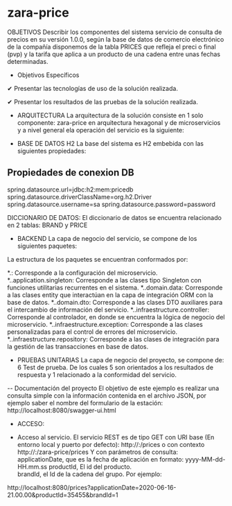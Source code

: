 # zara-price

OBJETIVOS 
Describir los componentes  del sistema servicio de consulta de precios  en su versión 1.0.0, según la base 
de datos de comercio electrónico de la compañía disponemos de la tabla PRICES que refleja el preci o final 
(pvp) y la tarifa que aplica a un producto de una cadena entre unas fechas determinadas. 

* Objetivos Específicos 
 
✔   Presentar las tecnologías de uso de la solución realizada.  
 
✔   Presentar los resultados de las pruebas de la solución realizada.


* ARQUITECTURA 
La  arquitectura  de  la  solución consiste  en  1  solo  componente: zara-price  en  arquitectura hexagonal y de 
microservicios y a nivel general ela operación del servicio es la siguiente:

+ BASE DE DATOS H2 
La base del sistema es H2 embebida con las siguientes propiedades: 
 
## Propiedades de conexion DB 
spring.datasource.url=jdbc:h2:mem:pricedb 
spring.datasource.driverClassName=org.h2.Driver 
spring.datasource.username=sa 
spring.datasource.password=password 
 
DICCIONARIO DE DATOS: 
El diccionario de datos se encuentra relacionado en 2 tablas: BRAND y PRICE

+ BACKEND 
La capa de negocio del servicio, se compone de los siguientes paquetes: 

La estructura de los paquetes se encuentran conformados por: 

*.<base>: Corresponde a la configuración del microservicio. 
*.<base>.application.singleton: Corresponde a las clases tipo Singleton con funciones utilitarias recurrentes en el 
sistema.
*.<base>.domain.data: Corresponde a las clases entity que interactúan en la capa de integración ORM con la base 
de datos. 
*.<base>.domain.dto: Corresponde a las clases DTO auxiliares para el intercambio de información del servicio. 
*.<base>.infraestructure.controller: Corresponde al  controlador, en  donde  se  encuentra  la  lógica  de  negocio  del 
microservicio. 
*.<base>.infraestructure.exception: Corresponde a las clases personalizadas para el control de errores del microservicio. 
*.<base>.infraestructure.repository: Corresponde a las clases de integración para la gestión de las transacciones en base 
de datos.


* PRUEBAS UNITARIAS 
La capa de negocio del proyecto, se compone de: 6 Test de prueba. De los cuales 5 son orientados a los 
resultados de respuesta y 1 relacionado a la conformidad del servicio. 


-- Documentación del proyecto 
El objetivo  de este ejemplo  es realizar una  consulta simple con la información  contenida  en el archivo JSON, por ejemplo saber el nombre del formulario  de la estación: 
http://localhost:8080/swagger-ui.html 


* ACCESO:
-  Acceso al servicio. 
El servicio REST es de tipo GET con URI base (En entorno local y puerto por defecto): 
http://<ip>:<port>/prices o con contexto http://<ip>:<port>/zara-price/prices
Y con parámetros de consulta:  
applicationDate, que es la fecha de aplicación en formato: yyyy-MM-dd-HH.mm.ss 
productId,  El id del producto.  
brandId,  el Id de la cadena del grupo. 
Por ejemplo: 

http://localhost:8080/prices?applicationDate=2020-06-16-
21.00.00&productId=35455&brandId=1 
